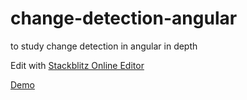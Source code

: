 # change-detection-angular
to study change detection in angular in depth

Edit with  <a href="https://stackblitz.com/github/mklioarb" target="_blank">Stackblitz Online Editor</a>


<a href="https://mklioarb.github.stackblitz.io" target="_blank"> Demo </a>
